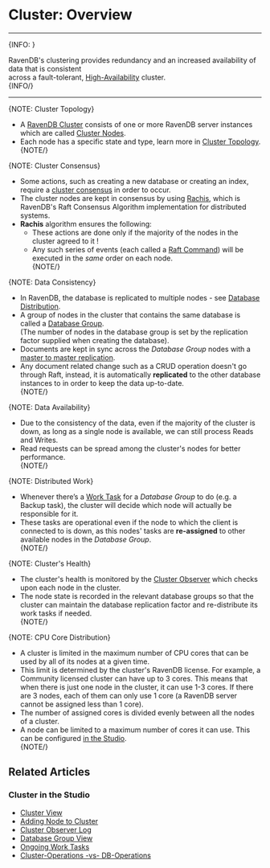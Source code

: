 # Cluster: Overview
---

{INFO: }

RavenDB's clustering provides redundancy and an increased availability of data that is consistent  
across a fault-tolerant, [High-Availability](https://en.wikipedia.org/wiki/High-availability_cluster) cluster.  
{INFO/}

---

{NOTE: Cluster Topology}

* A [RavenDB Cluster](../../glossary/ravendb-cluster) consists of one or more RavenDB server instances which are called [Cluster Nodes](../../glossary/cluster-node).  
* Each node has a specific state and type, learn more in [Cluster Topology](../../server/clustering/rachis/cluster-topology).  
{NOTE/}

{NOTE: Cluster Consensus}

* Some actions, such as creating a new database or creating an index, require a [cluster consensus](../../server/clustering/rachis/consensus-operations) in order to occur.  
* The cluster nodes are kept in consensus by using [Rachis](../../server/clustering/rachis/what-is-rachis), 
  which is RavenDB's Raft Consensus Algorithm implementation for distributed systems.  
* **Rachis** algorithm ensures the following:  
  * These actions are done only if the majority of the nodes in the cluster agreed to it !  
  * Any such series of events (each called a [Raft Command](../../glossary/raft-command)) will be executed in the _same_ order on each node.  
{NOTE/}

{NOTE: Data Consistency}

* In RavenDB, the database is replicated to multiple nodes - see [Database Distribution](../../server/clustering/distribution/distributed-database).  
* A group of nodes in the cluster that contains the same database is called a [Database Group](../../studio/database/settings/manage-database-group).  
  (The number of nodes in the database group is set by the replication factor supplied when creating the database).  
* Documents are kept in sync across the _Database Group_ nodes with a [master to master replication](../../server/clustering/replication/replication).  
* Any document related change such as a CRUD operation doesn't go through Raft, 
  instead, it is automatically **replicated** to the other database instances to in order to keep the data up-to-date.  
{NOTE/}

{NOTE: Data Availability}

* Due to the consistency of the data, even if the majority of the cluster is down, as long as a single node is available, we can still process Reads and Writes.
* Read requests can be spread among the cluster's nodes for better performance.  
{NOTE/}

{NOTE: Distributed Work}

* Whenever there’s a [Work Task](../../server/clustering/distribution/highly-available-tasks) for a _Database Group_ to do (e.g. a Backup task), 
  the cluster will decide which node will actually be responsible for it.  
* These tasks are operational even if the node to which the client is connected to is down, as this nodes' tasks are **re-assigned** to other available nodes in the _Database Group_.  
{NOTE/}

{NOTE: Cluster's Health}

* The cluster's health is monitored by the [Cluster Observer](../../server/clustering/distribution/cluster-observer) which checks upon each node in the cluster.  
* The node state is recorded in the relevant database groups so that the cluster can maintain the database replication factor and re-distribute its work tasks if needed.  
{NOTE/}

{NOTE: CPU Core Distribution}

* A cluster is limited in the maximum number of CPU cores that can be used by all of its nodes 
at a given time.  
* This limit is determined by the cluster's RavenDB license. For example, a Community licensed 
cluster can have up to 3 cores. This means that when there is just one node in the cluster, it 
can use 1-3 cores. If there are 3 nodes, each of them can only use 1 core (a RavenDB server 
cannot be assigned less than 1 core).  
* The number of assigned cores is divided evenly between all the nodes of a cluster.  
* A node can be limited to a maximum number of cores it can use. This can be configured 
[in the Studio](../../studio/server/cluster/cluster-view#reassign-cores).  
{NOTE/}

## Related Articles

### Cluster in the Studio
- [Cluster View](../../studio/server/cluster/cluster-view)
- [Adding Node to Cluster](../../studio/server/cluster/add-node-to-cluster)  
- [Cluster Observer Log](../../studio/server/cluster/cluster-observer)  
- [Database Group View](../../studio/database/settings/manage-database-group)  
- [Ongoing Work Tasks](../../studio/database/tasks/ongoing-tasks/general-info)  
- [Cluster-Operations -vs- DB-Operations](../../studio/server/cluster/cluster-view#cluster-wide-operation--vs--database-operations)  
